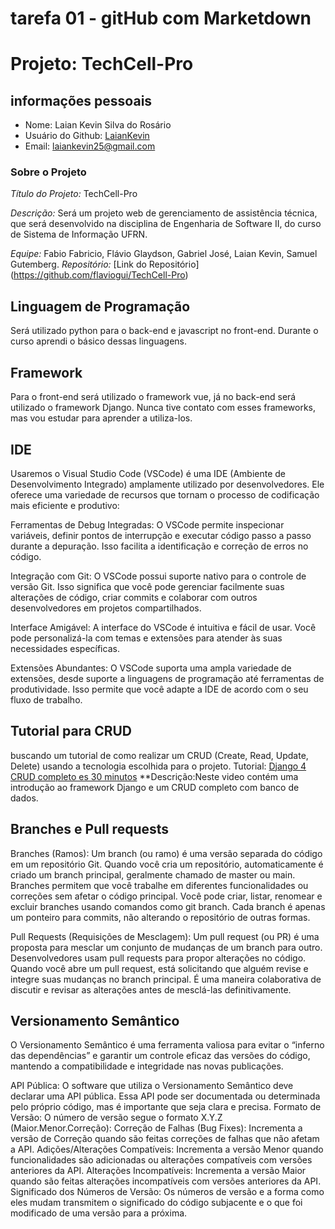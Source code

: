 # tarefa 01 - gitHub com Marketdown
# Projeto: TechCell-Pro

## informações pessoais
- Nome: Laian Kevin Silva do Rosário
- Usuário do Github: [LaianKevin](https://github.com/LaianKevin)
- Email: <laiankevin25@gmail.com>
  
### Sobre o Projeto

*Título do Projeto:* TechCell-Pro

*Descrição:* Será um projeto web de gerenciamento de assistência técnica, que será desenvolvido na disciplina de Engenharia de Software II, do curso de Sistema de Informação UFRN.

*Equipe:* Fabio Fabricio, Flávio Glaydson, Gabriel José, Laian Kevin, Samuel Gutemberg.
*Repositório:* [Link do Repositório] (https://github.com/flaviogui/TechCell-Pro)

## Linguagem de Programação

Será utilizado python para o back-end e javascript no front-end. Durante o curso aprendi o básico dessas linguagens.

## Framework

Para o front-end será utilizado o framework vue, já no back-end será utilizado o framework Django. Nunca tive contato com esses frameworks, mas vou estudar para aprender a utiliza-los.

## IDE 
Usaremos o Visual Studio Code (VSCode) é uma IDE (Ambiente de Desenvolvimento Integrado) amplamente utilizado por desenvolvedores. Ele oferece uma variedade de recursos que tornam o processo de codificação mais eficiente e produtivo:

Ferramentas de Debug Integradas: O VSCode permite inspecionar variáveis, definir pontos de interrupção e executar código passo a passo durante a depuração. Isso facilita a identificação e correção de erros no código.

Integração com Git: O VSCode possui suporte nativo para o controle de versão Git. Isso significa que você pode gerenciar facilmente suas alterações de código, criar commits e colaborar com outros desenvolvedores em projetos compartilhados.

Interface Amigável: A interface do VSCode é intuitiva e fácil de usar. Você pode personalizá-la com temas e extensões para atender às suas necessidades específicas.

Extensões Abundantes: O VSCode suporta uma ampla variedade de extensões, desde suporte a linguagens de programação até ferramentas de produtividade. Isso permite que você adapte a IDE de acordo com o seu fluxo de trabalho.

## Tutorial para CRUD

buscando um tutorial de como realizar um CRUD (Create, Read, Update, Delete) usando a tecnologia escolhida para o projeto.
Tutorial: [Django 4 CRUD completo es 30 minutos](https://youtu.be/GGBzMpIAgz4?si=3uraYG1RGkkogVAa) **Descrição:Neste video contém uma introdução ao framework Django e  um CRUD completo com banco de dados.

## Branches e Pull requests

Branches (Ramos):
Um branch (ou ramo) é uma versão separada do código em um repositório Git.
Quando você cria um repositório, automaticamente é criado um branch principal, geralmente chamado de master ou main.
Branches permitem que você trabalhe em diferentes funcionalidades ou correções sem afetar o código principal.
Você pode criar, listar, renomear e excluir branches usando comandos como git branch.
Cada branch é apenas um ponteiro para commits, não alterando o repositório de outras formas.

Pull Requests (Requisições de Mesclagem):
Um pull request (ou PR) é uma proposta para mesclar um conjunto de mudanças de um branch para outro.
Desenvolvedores usam pull requests para propor alterações no código.
Quando você abre um pull request, está solicitando que alguém revise e integre suas mudanças no branch principal.
É uma maneira colaborativa de discutir e revisar as alterações antes de mesclá-las definitivamente.

## Versionamento Semântico

O Versionamento Semântico é uma ferramenta valiosa para evitar o “inferno das dependências” e garantir um controle eficaz das versões do código, mantendo a compatibilidade e integridade nas novas publicações.

API Pública: O software que utiliza o Versionamento Semântico deve declarar uma API pública. Essa API pode ser documentada ou determinada pelo próprio código, mas é importante que seja clara e precisa.
Formato de Versão: O número de versão segue o formato X.Y.Z (Maior.Menor.Correção):
Correção de Falhas (Bug Fixes): Incrementa a versão de Correção quando são feitas correções de falhas que não afetam a API.
Adições/Alterações Compatíveis: Incrementa a versão Menor quando funcionalidades são adicionadas ou alterações compatíveis com versões anteriores da API.
Alterações Incompatíveis: Incrementa a versão Maior quando são feitas alterações incompatíveis com versões anteriores da API.
Significado dos Números de Versão:
Os números de versão e a forma como eles mudam transmitem o significado do código subjacente e o que foi modificado de uma versão para a próxima.
